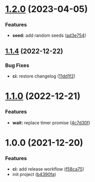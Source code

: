 # [1.2.0](https://github.com/drouian-m/express-chaos-middleware/compare/v1.1.4...v1.2.0) (2023-04-05)


### Features

* **seed:** add random seeds ([ad3e754](https://github.com/drouian-m/express-chaos-middleware/commit/ad3e7542f64b881e0b8a1162dbdbc75d12c88534))

## [1.1.4](https://github.com/drouian-m/express-chaos-middleware/compare/v1.1.3...v1.1.4) (2022-12-22)


### Bug Fixes

* **ci:** restore changelog ([11dd1f2](https://github.com/drouian-m/express-chaos-middleware/commit/11dd1f22780a2c9ae6a61197c1be03cf8d14d998))

# [1.1.0](https://github.com/drouian-m/express-chaos-middleware/compare/v1.0.0...v1.1.0) (2022-12-21)


### Features

* **wait:** replace timer promise ([4c7d30f](https://github.com/drouian-m/express-chaos-middleware/commit/4c7d30fcce67c7b841066800f04398d706d0538e))

# 1.0.0 (2021-12-20)


### Features

* **ci:** add release workflow ([f58ca75](https://github.com/drouian-m/express-chaos-middleware/commit/f58ca75d05a1c333a70075a64a08d3f4fb0080c2))
* init project ([b4390fa](https://github.com/drouian-m/express-chaos-middleware/commit/b4390fa24964e6ebd25e3f98d59872270467ca0e))

